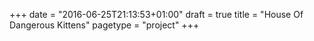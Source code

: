 +++
date = "2016-06-25T21:13:53+01:00"
draft = true
title = "House Of Dangerous Kittens"
pagetype = "project"
+++
